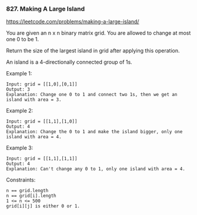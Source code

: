 ### 827. Making A Large Island

https://leetcode.com/problems/making-a-large-island/

You are given an n x n binary matrix grid. You are allowed to change at most one 0 to be 1.

Return the size of the largest island in grid after applying this operation.

An island is a 4-directionally connected group of 1s.



Example 1:

    Input: grid = [[1,0],[0,1]]
    Output: 3
    Explanation: Change one 0 to 1 and connect two 1s, then we get an island with area = 3.
Example 2:

    Input: grid = [[1,1],[1,0]]
    Output: 4
    Explanation: Change the 0 to 1 and make the island bigger, only one island with area = 4.
Example 3:

    Input: grid = [[1,1],[1,1]]
    Output: 4
    Explanation: Can't change any 0 to 1, only one island with area = 4.


Constraints:

    n == grid.length
    n == grid[i].length
    1 <= n <= 500
    grid[i][j] is either 0 or 1.